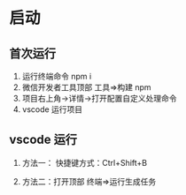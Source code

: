 <!--
 * @Author: kingford
 * @Date: 2021-09-02 17:38:00
 * @LastEditTime: 2021-09-18 16:50:23
-->

# 启动

## 首次运行

1. 运行终端命令 npm i
2. 微信开发者工具顶部 工具=>构建 npm
3. 项目右上角->详情->打开配置自定义处理命令
4. vscode 运行项目

## vscode 运行

1. 方法一：
   快捷键方式：Ctrl+Shift+B

2. 方法二：打开顶部 终端=>运行生成任务
